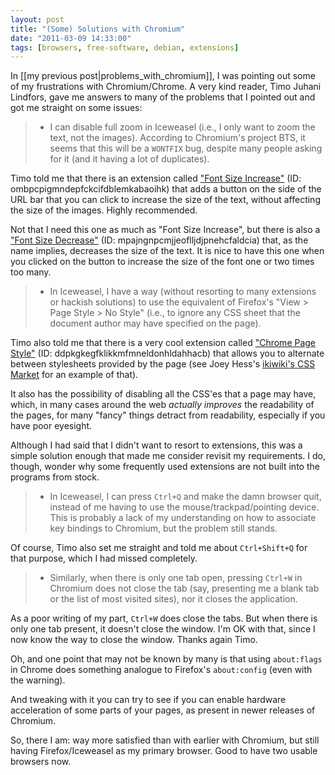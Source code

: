 ```yaml
---
layout: post
title: "(Some) Solutions with Chromium"
date: "2011-03-09 14:33:00"
tags: [browsers, free-software, debian, extensions]
---
```


In [[my previous post|problems_with_chromium]], I was pointing out some of
my frustrations with Chromium/Chrome.  A very kind reader, Timo Juhani
Lindfors, gave me answers to many of the problems that I pointed out and got
me straight on some issues:

> * I can disable full zoom in Iceweasel (i.e., I only want to zoom the text,
>  not the images). According to Chromium's project BTS, it seems that this
>  will be a `WONTFIX` bug, despite many people asking for it (and it having
>  a lot of duplicates).

Timo told me that there is an extension called ["Font Size Increase"][FSI]
(ID: ombpcpigmndepfckcifdblemkabaoihk) that adds a button on the side of the
URL bar that you can click to increase the size of the text, without
affecting the size of the images. Highly recommended.

Not that I need this one as much as "Font Size Increase", but there is also
a ["Font Size Decrease"][FSD] (ID: mpajngnpcmjjeoflljdjpnehcfaldcia) that,
as the name implies, decreases the size of the text. It is nice to have this
one when you clicked on the button to increase the size of the font one or
two times too many.

> * In Iceweasel, I have a way (without resorting to many extensions or
>   hackish solutions) to use the equivalent of Firefox's "View > Page Style >
>   No Style" (i.e., to ignore any CSS sheet that the document author may have
>   specified on the page).

Timo also told me that there is a very cool extension called
["Chrome Page Style"][CPS] (ID: ddpkgkegfklikkmfmneldonhldahhacb) that
allows you to alternate between stylesheets provided by the page (see Joey
Hess's [ikiwiki's CSS Market][IWCSSM] for an example of that).

It also has the possibility of disabling all the CSS'es that a page may
have, which, in many cases around the web *actually improves* the
readability of the pages, for many "fancy" things detract from readability,
especially if you have poor eyesight.

Although I had said that I didn't want to resort to extensions, this was a
simple solution enough that made me consider revisit my requirements.  I do,
though, wonder why some frequently used extensions are not built into the
programs from stock.

> * In Iceweasel, I can press `Ctrl+Q` and make the damn browser quit, instead
>   of me having to use the mouse/trackpad/pointing device. This is probably a
>   lack of my understanding on how to associate key bindings to Chromium, but
>   the problem still stands.

Of course, Timo also set me straight and told me about `Ctrl+Shift+Q` for
that purpose, which I had missed completely.

> * Similarly, when there is only one tab open, pressing `Ctrl+W` in Chromium
>  does not close the tab (say, presenting me a blank tab or the list of most
>  visited sites), nor it closes the application.

As a poor writing of my part, `Ctrl+W` does close the tabs. But when there
is only one tab present, it doesn't close the window. I'm OK with that,
since I now know the way to close the window. Thanks again Timo.

Oh, and one point that may not be known by many is that using `about:flags`
in Chrome does something analogue to Firefox's `about:config` (even with the
warning).

And tweaking with it you can try to see if you can enable hardware
acceleration of some parts of your pages, as present in newer releases of
Chromium.

So, there I am: way more satisfied than with earlier with Chromium, but
still having Firefox/Iceweasel as my primary browser. Good to have two
usable browsers now.


[CPS]: https://chrome.google.com/webstore/detail/ddpkgkegfklikkmfmneldonhldahhacb
[FSD]: https://chrome.google.com/webstore/detail/mpajngnpcmjjeoflljdjpnehcfaldcia
[FSI]: https://chrome.google.com/webstore/detail/ombpcpigmndepfckcifdblemkabaoihk
[IWCSSM]: http://ikiwiki.info/css_market/

